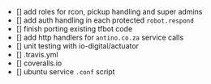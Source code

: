 - [] add roles for rcon, pickup handling and super admins
- [] add auth handling in each protected `robot.respond`
- [] finish porting existing tfbot code
- [] add http handlers for `antino.co.za` service calls
- [] unit testing with io-digital/actuator
- [] .travis.yml
- [] coveralls.io
- [] ubuntu service `.conf` script
